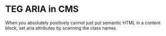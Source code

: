 # TEG ARIA in CMS

When you absolutely positively cannot just put semantic HTML in a content block, set aria attributes by scanning the class names.
